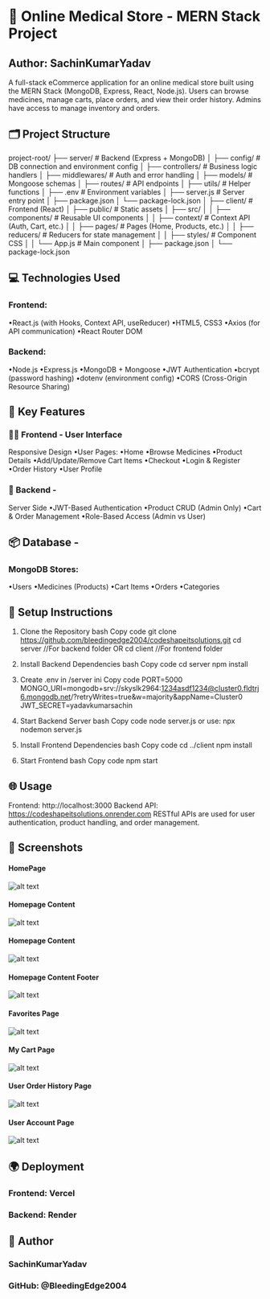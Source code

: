 # 🏥 Online Medical Store - MERN Stack Project

## Author: SachinKumarYadav

A full-stack eCommerce application for an online medical store built using the MERN Stack (MongoDB, Express, React, Node.js). Users can browse medicines, manage carts, place orders, and view their order history. Admins have access to manage inventory and orders.

## 🗂 Project Structure
project-root/
├── server/                     # Backend (Express + MongoDB)
│   ├── config/                # DB connection and environment config
│   ├── controllers/           # Business logic handlers
│   ├── middlewares/           # Auth and error handling
│   ├── models/                # Mongoose schemas
│   ├── routes/                # API endpoints
│   ├── utils/                 # Helper functions
│   ├── .env                   # Environment variables
│   ├── server.js              # Server entry point
│   ├── package.json
│   └── package-lock.json
│
├── client/                    # Frontend (React)
│   ├── public/                # Static assets
│   ├── src/
│   │   ├── components/        # Reusable UI components
│   │   ├── context/           # Context API (Auth, Cart, etc.)
│   │   ├── pages/             # Pages (Home, Products, etc.)
│   │   ├── reducers/          # Reducers for state management
│   │   ├── styles/            # Component CSS
│   │   └── App.js             # Main component
│   ├── package.json
│   └── package-lock.json

## 💻 Technologies Used
### Frontend:
•React.js (with Hooks, Context API, useReducer)
•HTML5, CSS3
•Axios (for API communication)
•React Router DOM
### Backend:
•Node.js
•Express.js
•MongoDB + Mongoose
•JWT Authentication
•bcrypt (password hashing)
•dotenv (environment config)
•CORS (Cross-Origin Resource Sharing)

## 🌟 Key Features
### 🧑‍⚕ Frontend - User Interface
Responsive Design
•User Pages:
•Home
•Browse Medicines
•Product Details
•Add/Update/Remove Cart Items
•Checkout
•Login & Register
•Order History
•User Profile

### 🔐 Backend - 
Server Side
•JWT-Based Authentication
•Product CRUD (Admin Only)
•Cart & Order Management
•Role-Based Access (Admin vs User)

## 📦 Database - 
### MongoDB Stores:
•Users
•Medicines (Products)
•Cart Items
•Orders
•Categories

## 🚀 Setup Instructions
1. Clone the Repository
bash
Copy code
git clone https://github.com/bleedingedge2004/codeshapeitsolutions.git
cd server //For backend folder
OR
cd client //For frontend folder

2. Install Backend Dependencies
bash
Copy code
cd server
npm install

3. Create .env in /server
ini
Copy code
PORT=5000
MONGO_URI=mongodb+srv://skyslk2964:1234asdf1234@cluster0.fldtrj6.mongodb.net/?retryWrites=true&w=majority&appName=Cluster0
JWT_SECRET=yadavkumarsachin

4. Start Backend Server
bash
Copy code
node server.js
or use:
npx nodemon server.js

5. Install Frontend Dependencies
bash
Copy code
cd ../client
npm install

6. Start Frontend
bash
Copy code
npm start


## 🌐 Usage
Frontend: http://localhost:3000
Backend API: https://codeshapeitsolutions.onrender.com
RESTful APIs are used for user authentication, product handling, and order management.

## 📸 Screenshots
#### **HomePage**
![alt text](Final1.jpg)
#### **Homepage Content**
![alt text](Final2.jpg)
#### **Homepage Content**
![alt text](Final3.jpg)
#### **Homepage Content Footer**
![alt text](Final4.jpg)
#### **Favorites Page**
![alt text](Final5.jpg)
#### **My Cart Page**
![alt text](Final6.jpg)
#### **User Order History Page**
![alt text](Final7.jpg)
#### **User Account Page**
![alt text](Final8.jpg)

## 🌍 Deployment
### Frontend: Vercel 
### Backend: Render 

## 👤 Author
### SachinKumarYadav
### GitHub: @BleedingEdge2004